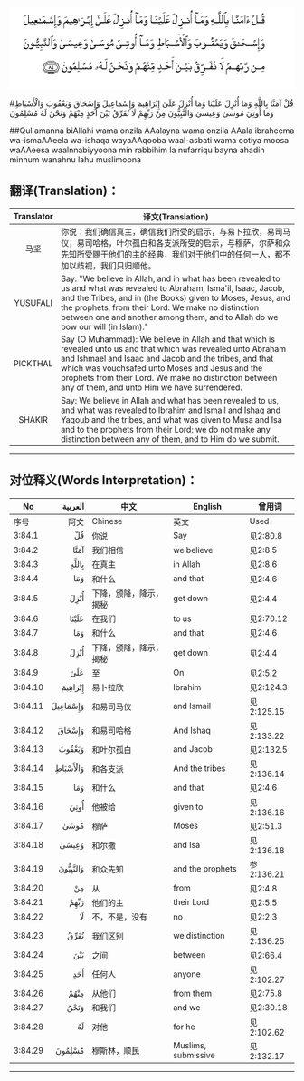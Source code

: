 ![003:084](images/003_084.gif)

#قُلْ آمَنَّا بِاللَّهِ وَمَا أُنْزِلَ عَلَيْنَا وَمَا أُنْزِلَ عَلَىٰ إِبْرَاهِيمَ وَإِسْمَاعِيلَ وَإِسْحَاقَ وَيَعْقُوبَ وَالْأَسْبَاطِ وَمَا أُوتِيَ مُوسَىٰ وَعِيسَىٰ وَالنَّبِيُّونَ مِنْ رَبِّهِمْ لَا نُفَرِّقُ بَيْنَ أَحَدٍ مِنْهُمْ وَنَحْنُ لَهُ مُسْلِمُونَ 

##Qul amanna biAllahi wama onzila AAalayna wama onzila AAala ibraheema wa-ismaAAeela wa-ishaqa wayaAAqooba waal-asbati wama ootiya moosa waAAeesa waalnnabiyyoona min rabbihim la nufarriqu bayna ahadin minhum wanahnu lahu muslimoona 

## 翻译(Translation)：

| Translator | 译文(Translation)                                            |
| :--------: | ------------------------------------------------------------ |
|    马坚    | 你说：我们确信真主，确信我们所受的启示，与易卜拉欣，易司马仪，易司哈格，叶尔孤白和各支派所受的启示，与穆萨，尔萨和众先知所受赐于他们的主的经典，我们对于他们中的任何一人，都不加以歧视，我们只归顺他。 |
|  YUSUFALI  | Say: "We believe in Allah, and in what has been revealed to us and what was revealed to Abraham, Isma'il, Isaac, Jacob, and the Tribes, and in (the Books) given to Moses, Jesus, and the prophets, from their Lord: We make no distinction between one and another among them, and to Allah do we bow our will (in Islam)." |
|  PICKTHAL  | Say (O Muhammad): We believe in Allah and that which is revealed unto us and that which was revealed unto Abraham and Ishmael and Isaac and Jacob and the tribes, and that which was vouchsafed unto Moses and Jesus and the prophets from their Lord. We make no distinction between any of them, and unto Him we have surrendered. |
|   SHAKIR   | Say: We believe in Allah and what has been revealed to us, and what was revealed to Ibrahim and Ismail and Ishaq and Yaqoub and the tribes, and what was given to Musa and Isa and to the prophets from their Lord; we do not make any distinction between any of them, and to Him do we submit. |

---

## 对位释义(Words Interpretation)：

| No   | العربية | 中文    | English | 曾用词 |
| ---- | ------: | ------- | ------- | ------ |
| 序号 |    阿文 | Chinese | 英文    | Used   |
| 3:84.1  | قُلْ       | 你说                   | Say                 | 见2:80.8   |
| 3:84.2  | آمَنَّا     | 我们相信               | we believe          | 见2:8.5    |
| 3:84.3  | بِاللَّهِ    | 在真主                 | in Allah            | 见2:8.6    |
| 3:84.4  | وَمَا      | 和什么                 | and that            | 见2:4.6    |
| 3:84.5  | أُنْزِلَ     | 下降，颁降，降示，揭秘 | get down            | 见2:4.4    |
| 3:84.6  | عَلَيْنَا    | 在我们                 | to us               | 见2:70.12  |
| 3:84.7  | وَمَا      | 和什么                 | and that            | 见2:4.6    |
| 3:84.8  | أُنْزِلَ     | 下降，颁降，降示，揭秘 | get down            | 见2:4.4    |
| 3:84.9  | عَلَىٰ      | 至                     | On                  | 见2:5.2    |
| 3:84.10 | إِبْرَاهِيمَ  | 易卜拉欣               | Ibrahim             | 见2:124.3  |
| 3:84.11 | وَإِسْمَاعِيلَ | 和易司马仪             | and Ismail          | 见2:125.15 |
| 3:84.12 | وَإِسْحَاقَ   | 和易司哈格             | And Ishaq           | 见2:133.22 |
| 3:84.13 | وَيَعْقُوبَ   | 和叶尔孤白             | and Jacob           | 见2:132.5  |
| 3:84.14 | وَالْأَسْبَاطِ | 和各支派               | And the tribes      | 见2:136.14 |
| 3:84.15 | وَمَا      | 和什么                 | and that            | 见2:4.6    |
| 3:84.16 | أُوتِيَ     | 他被给                 | given to            | 见2:136.16 |
| 3:84.17 | مُوسَىٰ     | 穆萨                   | Moses               | 见2:51.3   |
| 3:84.18 | وَعِيسَىٰ    | 和尔撒                 | and Isa             | 见2:136.18 |
| 3:84.19 | وَالنَّبِيُّونَ | 和众先知               | and the prophets    | 参2:136.21 |
| 3:84.20 | مِنْ       | 从                     | from                | 见2:4.8    |
| 3:84.21 | رَبِّهِمْ     | 他们的主               | their Lord          | 见2:5.5    |
| 3:84.22 | لَا       | 不，不是，没有         | no                  | 见2:2.3    |
| 3:84.23 | نُفَرِّقُ     | 我们区别               | we distinction      | 见2:136.25 |
| 3:84.24 | بَيْنَ      | 之间                   | between             | 见2:66.4   |
| 3:84.25 | أَحَدٍ      | 任何人                 | anyone              | 见2:102.27 |
| 3:84.26 | مِنْهُمْ     | 从他们                 | from them           | 见2:75.8   |
| 3:84.27 | وَنَحْنُ     | 和我们                 | and we              | 见2:30.18  |
| 3:84.28 | لَهُ       | 对他                   | for he              | 见2:102.62 |
| 3:84.29 | مُسْلِمُونَ   | 穆斯林，顺民           | Muslims, submissive | 见2:132.17 |

---
